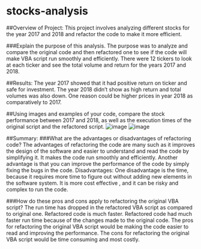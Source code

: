 # stocks-analysis
##Overview of Project: 
This project involves analyzing different stocks for the year 2017 and 2018 and refactor the code to make it more efficient.

###Explain the purpose of this analysis.
The purpose was to analyze and compare the original code and then refactored one to see if the code will make VBA script run smoothly and efficiently. There were 12 tickers to look at each ticker and see the total volume and return for the years 2017 and 2018.

##Results: 
The year 2017 showed that it had positive return on ticker and safe for investment. The year 2018 didn’t show as high return and total volumes was also down. One reason could be higher prices in year 2018 as comparatively to 2017.

##Using images and examples of your code, compare the stock performance between 2017 and 2018, as well as the execution times of the original script and the refactored script.
![image](https://user-images.githubusercontent.com/120526544/210155816-942652e4-c58d-4a06-8034-fb96abd46aab.png)
![image](https://user-images.githubusercontent.com/120526544/210155818-1823e7a1-8ffc-44e0-8297-4b95cff56b78.png)


##Summary: 
###What are the advantages or disadvantages of refactoring code?
The advantages of refactoring the code are many such as it improves the design of the software and easier to understand and read the code by simplifying it. It makes the code run smoothly and efficiently.
Another advantage is that you can improve the performance of the code by simply fixing the bugs in the code. 
Disadvantages:
One disadvantage is the time, because it requires more time to figure out without adding new elements in the software system.
It is more cost effective , and it can be risky and complex to run the code.

###How do these pros and cons apply to refactoring the original VBA script?
The run time has dropped in the refactored VBA script as compared to original one. Refactored code is much faster. Refactored code had much faster run time because of the changes made to the original code.
The pros for refactoring the original VBA script would be making the code easier to read and improving the performance.
The cons for refactoring the original VBA script would be time consuming and most costly. 

